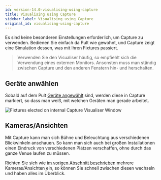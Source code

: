 ```yaml
---
id: version-14.0-visualising-using-capture
title: Visualising using Capture
sidebar_label: Visualising using Capture
original_id: visualising-using-capture
---
```


Es sind keine besonderen Einstellungen erforderlich, um Capture zu
verwenden. Bedienen Sie einfach da Pult wie gewohnt, und Capture zeigt
eine Simulation dessen, was mit Ihren Fixtures passiert.

>Verwenden Sie den Visualiser häufig, so empfiehlt sich die Verwendung eines externen Monitors. Ansonsten muss man ständig zwischen Capture und den anderen Fenstern hin- und herschalten.

Geräte anwählen
---------------

Sobald auf dem Pult [Geräte angewählt](../controlling-fixtures/using-the-select-buttons-and-wheels.md#selecting-fixtures-and-dimmers-for-control) sind, werden diese in Capture
markiert, so dass man weiß, mit welchen Geräten man gerade arbeitet.

![Fixtures elected on internal Capture Visualiser Window](/docs/images/Fixtures-elected-on-internal-Capture-Visualiser-Window.png)

Kameras/Ansichten
-----------------

Mit Capture kann man sich Bühne und Beleuchtung aus verschiedenen
Blickwinkeln anschauen. So kann man sich auch bei großen Installationen
einen Eindruck von verschiedenen Plätzen verschaffen, ohne durch das
ganze Venue laufen zu müssen.

Richten Sie sich wie [im vorigen Abschnitt beschrieben](setting-up-the-rig.md#setting-up-cameras-views) mehrere
Kameras/Ansichten ein, so können Sie schnell zwischen diesen wechseln
und haben alles im Überblick.
